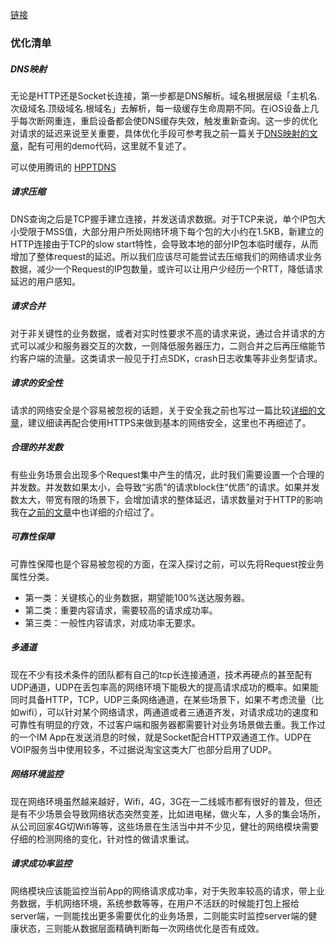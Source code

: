 [链接](http://www.mrpeak.cn/blog/ios-network/)



### 优化清单

##### DNS映射

无论是HTTP还是Socket长连接，第一步都是DNS解析。域名根据层级「主机名.次级域名.顶级域名.根域名」去解析，每一级缓存生命周期不同。在iOS设备上几乎每次断网重连，重启设备都会使DNS缓存失效，触发重新查询。这一步的优化对请求的延迟来说至关重要，具体优化手段可参考我之前一篇关于[DNS映射的文章](http://www.mrpeak.cn/ios/2016/01/22/dnsmapping)，配有可用的demo代码，这里就不复述了。



可以使用腾讯的 [HPPTDNS](https://github.com/tencentyun/httpdns-ios-sdk)

##### 请求压缩

DNS查询之后是TCP握手建立连接，并发送请求数据。对于TCP来说，单个IP包大小受限于MSS值，大部分用户所处网络环境下每个包的大小约在1.5KB，新建立的HTTP连接由于TCP的slow start特性，会导致本地的部分IP包本临时缓存，从而增加了整体request的延迟。所以我们应该尽可能尝试去压缩我们的网络请求业务数据，减少一个Request的IP包数量，或许可以让用户少经历一个RTT，降低请求延迟的用户感知。

##### 请求合并

对于非关键性的业务数据，或者对实时性要求不高的请求来说，通过合并请求的方式可以减少和服务器交互的次数，一则降低服务器压力，二则合并之后再压缩能节约客户端的流量。这类请求一般见于打点SDK，crash日志收集等非业务型请求。

##### 请求的安全性

请求的网络安全是个容易被忽视的话题，关于安全我之前也写过一篇比较[详细的文章](http://www.mrpeak.cn/blog/encrypt/)，建议细读再配合使用HTTPS来做到基本的网络安全，这里也不再细述了。

##### 合理的并发数

有些业务场景会出现多个Request集中产生的情况，此时我们需要设置一个合理的并发数。并发数如果太小，会导致“劣质”的请求block住“优质”的请求。如果并发数太大，带宽有限的场景下，会增加请求的整体延迟，请求数量对于HTTP的影响我在[之前的文章](http://www.mrpeak.cn/blog/http2/)中也详细的介绍过了。

##### 可靠性保障

可靠性保障也是个容易被忽视的方面，在深入探讨之前，可以先将Request按业务属性分类。

- 第一类：关键核心的业务数据，期望能100%送达服务器。
- 第二类：重要内容请求，需要较高的请求成功率。
- 第三类：一般性内容请求，对成功率无要求。

##### 多通道

现在不少有技术条件的团队都有自己的tcp长连接通道，技术再硬点的甚至配有UDP通道，UDP在丢包率高的网络环境下能极大的提高请求成功的概率。如果能同时具备HTTP，TCP，UDP三条网络通道，在某些场景下，如果不考虑流量（比如wifi），可以针对某个网络请求，两通道或者三通道齐发，对请求成功的速度和可靠性有明显的疗效，不过客户端和服务器都需要针对业务场景做去重。我工作过的一个IM App在发送消息的时候，就是Socket配合HTTP双通道工作。UDP在VOIP服务当中使用较多，不过据说淘宝这类大厂也部分启用了UDP。

##### 网络环境监控

现在网络环境虽然越来越好，Wifi，4G，3G在一二线城市都有很好的普及，但还是有不少场景会导致网络状态突然变差，比如进电梯，做火车，人多的集会场所，从公司回家4G切Wifi等等，这些场景在生活当中并不少见，健壮的网络模块需要仔细的检测网络的变化，针对性的做请求重试。

##### 请求成功率监控

网络模块应该能监控当前App的网络请求成功率，对于失败率较高的请求，带上业务数据，手机网络环境，系统参数等等，在用户不活跃的时候能打包上报给server端，一则能找出更多需要优化的业务场景，二则能实时监控server端的健康状态，三则能从数据层面精确判断每一次网络优化是否有成效。